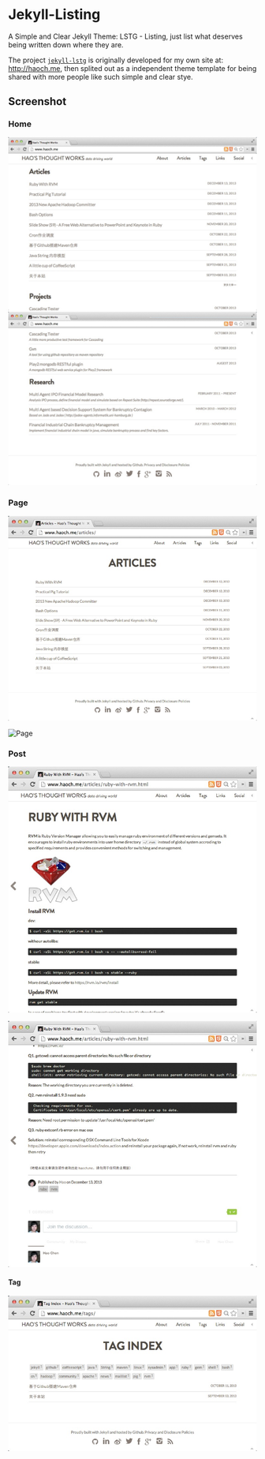 Jekyll-Listing
==============

A Simple and Clear Jekyll Theme: LSTG - Listing, just list what deserves being written down where they are.

The project [`jekyll-lstg`](https://github.com/haoch/jekyll-lstg) is originally developed for my own site at: <http://haoch.me>, then splited out as a independent theme template for being shared with more people like such simple and clear stye.

Screenshot
----------

### Home
![Home](images/screenshot/screenshot-home-1.png)
![Home](images/screenshot/screenshot-home2.png)

### Page
![Page](images/screenshot/screenshot-articles.png)

![Page](images/screenshot/screenshot-about.png)

### Post
![Post](images/screenshot/screenshot-post-1.png)

![Post](images/screenshot/screenshot-post-2.png)

#### Tag
![Tag](images/screenshot/screenshot-tag.png)
